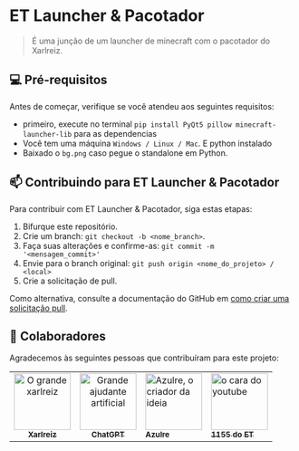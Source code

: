 # ET Launcher & Pacotador

> É uma junção de um launcher de minecraft com o pacotador do Xarlreiz.

## 💻 Pré-requisitos

Antes de começar, verifique se você atendeu aos seguintes requisitos:

- primeiro, execute no terminal `pip install PyQt5 pillow minecraft-launcher-lib` para as dependencias  
- Você tem uma máquina `Windows / Linux / Mac`. E python instalado
- Baixado o `bg.png` caso pegue o standalone em Python.

## 📫 Contribuindo para ET Launcher & Pacotador

Para contribuir com ET Launcher & Pacotador, siga estas etapas:

1. Bifurque este repositório.
2. Crie um branch: `git checkout -b <nome_branch>`.
3. Faça suas alterações e confirme-as: `git commit -m '<mensagem_commit>'`
4. Envie para o branch original: `git push origin <nome_do_projeto> / <local>`
5. Crie a solicitação de pull.

Como alternativa, consulte a documentação do GitHub em [como criar uma solicitação pull](https://help.github.com/en/github/collaborating-with-issues-and-pull-requests/creating-a-pull-request).

## 🤝 Colaboradores

Agradecemos às seguintes pessoas que contribuíram para este projeto:

<table>
  <tr>
    <td align="center">
      <a href="#" title="xarlreiz ">
        <img src="https://ibb.co/vxB7KvD9" width="100px;" alt="O grande xarlreiz "/><br>
        <sub>
          <b>Xarlreiz </b>
        </sub>
      </a>
    </td>
    <td align="center">
      <a href="#" title="ChatGPT">
        <img src="https://static.vecteezy.com/system/resources/previews/021/059/827/non_2x/chatgpt-logo-chat-gpt-icon-on-white-background-free-vector.jpg" width="100px;" alt="Grande ajudante artificial"/><br>
        <sub>
          <b>ChatGPT</b>
        </sub>
      </a>
    </td>
    <td align="Azulre">
      <a href="#" title="defina o título do link">
        <img src="https://ibb.co/8n2rNvr3" width="100px;" alt="Azulre, o criador da ideia"/><br>
        <sub>
          <b>Azulre</b>
          </sub>
      </a>
    </td>
    <td align="1155 do ET">
      <a href="#" title="defina o título do link">
        <img src="https://ibb.co/fd1JpHwd" width="100px;" alt="o cara do youtube"/><br>
        <sub>
          <b>1155 do ET</b>
        </sub>
      </a>
    </td>
  </tr>
</table>


